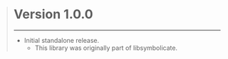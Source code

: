 > # Version 1.0.0
> - - -
> * Initial standalone release.
>     * This library was originally part of libsymbolicate.
